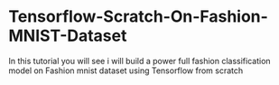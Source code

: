 # Tensorflow-Scratch-On-Fashion-MNIST-Dataset
In this tutorial you will see i will build a power full fashion classification model on Fashion mnist dataset using Tensorflow from scratch
